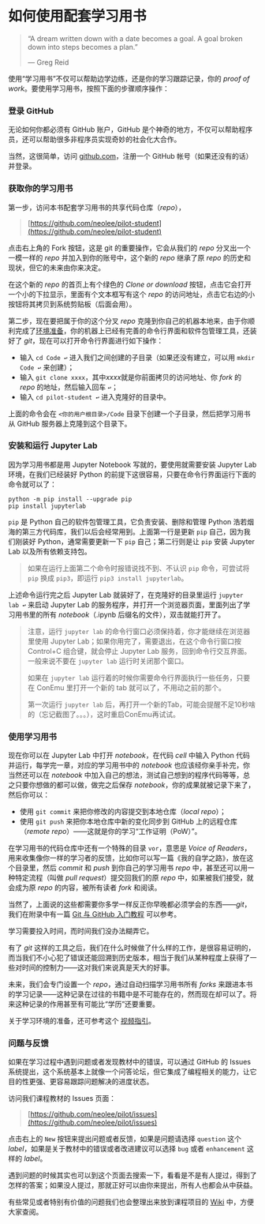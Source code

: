 # 如何使用配套学习用书

> “A dream written down with a date becomes a goal. A goal broken down into steps becomes a plan.”
> 
> ― Greg Reid

使用“学习用书”不仅可以帮助边学边练，还是你的学习跟踪记录，你的 *proof of work*。要使用学习用书，按照下面的步骤顺序操作：

### 登录 GitHub

无论如何你都必须有 GitHub 账户，GitHub 是个神奇的地方，不仅可以帮助程序员，还可以帮助很多非程序员实现奇妙的社会化大合作。

当然，这很简单，访问 [github.com](https://github.com)，注册一个 GitHub 帐号（如果还没有的话）并登录。

### 获取你的学习用书

第一步，访问本书配套学习用书的共享代码仓库（*repo*），

> [https://github.com/neolee/pilot-student](https://github.com/neolee/pilot-student)

点击右上角的 Fork 按钮，这是 git 的重要操作，它会从我们的 *repo* 分叉出一个一模一样的 *repo* 并加入到你的账号中，这个新的 *repo* 继承了原 *repo* 的历史和现状，但它的未来由你来决定。

在这个新的 *repo* 的首页上有个绿色的 *Clone or download* 按钮，点击它会打开一个小的下拉显示，里面有个文本框写有这个 *repo* 的访问地址，点击它右边的小按钮将其拷贝到系统剪贴板（后面会用）。

第二步，现在要把属于你的这个分叉 *repo* 克隆到你自己的机器本地来，由于你顺利完成了[环境准备](x1-setup.md)，你的机器上已经有完善的命令行界面和软件包管理工具，还装好了 *git*，现在可以打开命令行界面进行如下操作：
* 输入 `cd Code ↩︎` 进入我们之间创建的子目录（如果还没有建立，可以用 `mkdir Code ↩︎` 来创建）；
* 输入 `git clone xxxx`，其中*xxxx*就是你前面拷贝的访问地址、你 *fork* 的 *repo* 的地址，然后输入回车 `↩︎`；
* 输入 `cd pilot-student ↩︎` 进入克隆好的目录中。

上面的命令会在 `<你的用户根目录>/Code` 目录下创建一个子目录，然后把学习用书从 GitHub 服务器上克隆到这个目录下。

### 安装和运行 Jupyter Lab

因为学习用书都是用 Jupyter Notebook 写就的，要使用就需要安装 Jupyter Lab 环境，在我们已经装好 Python 的前提下这很容易，只要在命令行界面运行下面的命令就可以了：

```shell
python -m pip install --upgrade pip
pip install jupyterlab
```

`pip` 是 Python 自己的软件包管理工具，它负责安装、删除和管理 Python 浩若烟海的第三方代码库，我们以后会经常用到。上面第一行是更新 `pip` 自己，因为我们刚装好 Python，通常需要更新一下 `pip` 自己；第二行则是让 `pip` 安装 Jupyter Lab 以及所有依赖支持包。

> 如果在运行上面第二个命令时报错说找不到、不认识 `pip` 命令，可尝试将 `pip` 换成 `pip3`，即运行 `pip3 install jupyterlab`。

上述命令运行完之后 Jupyter Lab 就装好了，在克隆好的目录里运行 `jupyter lab ↩︎` 来启动 Jupyter Lab 的服务程序，并打开一个浏览器页面，里面列出了学习用书里的所有 *notebook*（.ipynb 后缀名的文件），双击就能打开了。

> 注意，运行 `jupyter lab` 的命令行窗口必须保持着，你才能继续在浏览器里使用 Jupyter Lab；如果你用完了，需要退出，在这个命令行窗口按 Control+C 组合键，就会停止 Jupyter Lab 服务，回到命令行交互界面。一般来说不要在 `jupyter lab` 运行时关闭那个窗口。
> 
> 如果在 `jupyter lab` 运行着的时候你需要命令行界面执行一些任务，只要在 ConEmu 里打开一个新的 tab 就可以了，不用动之前的那个。
> 
> 第一次运行 `jupyter lab` 后，再打开一个新的Tab，可能会提醒不足10秒啥的（忘记截图了。。。），这时重启ConEmu再试试。

### 使用学习用书

现在你可以在 Jupyter Lab 中打开 *notebook*，在代码 *cell* 中输入 Python 代码并运行，每学完一章，对应的学习用书中的 *notebook* 也应该经你亲手补完，你当然还可以在 *notebook* 中加入自己的想法，测试自己想到的程序代码等等，总之只要你想做的都可以做，做完之后保存 *notebook*，你的成果就被记录下来了，然后你可以：

* 使用 `git commit` 来把你修改的内容提交到本地仓库（*local repo*）；
* 使用 `git push` 来把你本地仓库中新的变化同步到 GitHub 上的远程仓库（*remote repo*）——这就是你的学习“工作证明（PoW）”。

在学习用书的代码仓库中还有一个特殊的目录 `vor`，意思是 *Voice of Readers*，用来收集像你一样的学习者的反馈，比如你可以写一篇《我的自学之路》，放在这个目录里，然后 *commit* 和 *push* 到你自己的学习用书 *repo* 中，甚至还可以用一种特定流程（叫做 *pull request*）提交回我们的原 *repo* 中，如果被我们接受，就会成为原 *repo* 的内容，被所有读者 *fork* 和阅读。

当然了，上面说的这些都需要你多学一样反正你早晚都必须学会的东西——*git*，我们在附录中有一篇 [Git 与 GitHub 入门教程](x3-git-github.ipynb) 可以参考。

学习需要投入时间，而时间我们没办法糊弄它。

有了 *git* 这样的工具之后，我们在什么时候做了什么样的工作，是很容易证明的，而当我们不小心犯了错误还能回溯到历史版本，相当于我们从某种程度上获得了一些对时间的控制力——这对我们来说真是天大的好事。

未来，我们会专门设置一个 *repo*，通过自动扫描学习用书所有 *forks* 来跟进本书的学习记录——这种记录在过往的书籍中是不可能存在的，然而现在却可以了。将来这种记录的作用甚至有可能比“学历”还要重要。

关于学习环境的准备，还可参考这个 [视频指引](https://www.bilibili.com/video/av71399509/)。

### 问题与反馈

如果在学习过程中遇到问题或者发现教材中的错误，可以通过 GitHub 的 Issues 系统提出，这个系统基本上就像一个问答论坛，但它集成了编程相关的能力，让它目的性更强、更容易跟踪问题解决的进度状态。

访问我们课程教材的 Issues 页面：

> [https://github.com/neolee/pilot/issues](https://github.com/neolee/pilot/issues)

点击右上的 `New` 按钮来提出问题或者反馈，如果是问题请选择 `question` 这个 *label*，如果是关于教材中的错误或者改进建议可以选择 `bug` 或者 `enhancement` 这样的 *label*。

遇到问题的时候其实也可以到这个页面去搜索一下，看看是不是有人提过，得到了怎样的答案；如果没人提过，那就正好可以由你来提出，所有人也都会从中获益。

有些常见或者特别有价值的问题我们也会整理出来放到课程项目的 [Wiki](https://github.com/neolee/pilot/wiki) 中，方便大家查阅。
